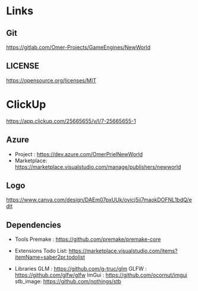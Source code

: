 # Links

## Git
https://gitlab.com/Omer-Projects/GameEngines/NewWorld

## LICENSE
https://opensource.org/licenses/MIT

# ClickUp
https://app.clickup.com/25665655/v/l/7-25665655-1

## Azure
* Project	 : https://dev.azure.com/OmerPrielNewWorld
* Marketplace: https://marketplace.visualstudio.com/manage/publishers/newworld

## Logo
https://www.canva.com/design/DAEm07pxUUk/oyicj5ii7maokDOFNL1bdQ/edit

## Dependencies
* Tools
	Premake	 : https://github.com/premake/premake-core
* Extensions
	Todo List: https://marketplace.visualstudio.com/items?itemName=saber2pr.todolist

* Libraries
	GLM		 : https://github.com/g-truc/glm
	GLFW	 : https://github.com/glfw/glfw
	ImGui	 : https://github.com/ocornut/imgui
    stb_image: https://github.com/nothings/stb